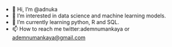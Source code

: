 - 👋 Hi, I’m @adnuka
- 👀 I’m interested in data science and machine learning models. 
- 🌱 I’m currently learning python, R and SQL.
- 📫 How to reach me twitter:ademnumankaya or ademnumankaya@gmail.com

<!---
adnuka/adnuka is a ✨ special ✨ repository because its `README.md` (this file) appears on your GitHub profile.
You can click the Preview link to take a look at your changes.
--->
